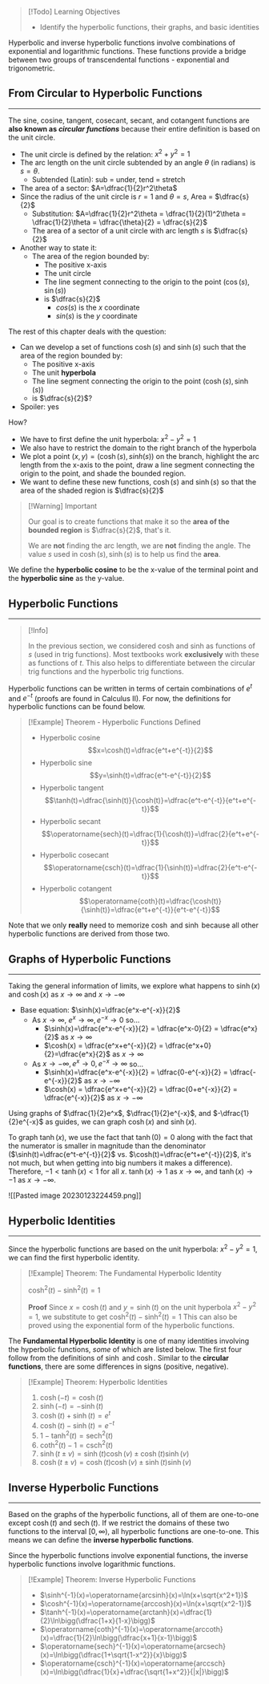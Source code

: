 >[!Todo] Learning Objectives
>
>- Identify the hyperbolic functions, their graphs, and basic identities

Hyperbolic and inverse hyperbolic functions involve combinations of exponential and logarithmic functions. These functions provide a bridge between two groups of transcendental functions - exponential and trigonometric.

## From Circular to Hyperbolic Functions
---

The sine, cosine, tangent, cosecant, secant, and cotangent functions are **also known as _circular functions_** because their entire definition is based on the unit circle.

- The unit circle is defined by the relation: $x^2 + y^2 = 1$
- The arc length on the unit circle subtended by an angle $\theta$ (in radians) is $s=\theta$.
	- Subtended (Latin): sub = under, tend = stretch
- The area of a sector: $A=\dfrac{1}{2}r^2\theta$
- Since the radius of the unit circle is $r=1$ and $\theta = s$, Area = $\dfrac{s}{2}$
	- Substitution: $A=\dfrac{1}{2}r^2\theta = \dfrac{1}{2}(1)^2\theta = \dfrac{1}{2}\theta = \dfrac{\theta}{2} = \dfrac{s}{2}$
	- The area of a sector of a unit circle with arc length $s$ is $\dfrac{s}{2}$
- Another way to state it:
	- The area of the region bounded by:
		- The positive x-axis
		- The unit circle
		- The line segment connecting to the origin to the point $(\cos(s), \sin(s))$
		- is $\dfrac{s}{2}$
			- $cos(s)$ is the $x$ coordinate
			- $sin(s)$ is the $y$ coordinate

The rest of this chapter deals with the question:
- Can we develop a set of functions $\cosh(s)$ and $\sinh(s)$ such that the area of the region bounded by:
	- The positive x-axis
	- The unit **hyperbola**
	- The line segment connecting the origin to the point $(\cosh(s), \sinh(s))$
	- is $\dfrac{s}{2}$?
- Spoiler: yes

How?

- We have to first define the unit hyperbola: $x^2 - y^2 = 1$
- We also have to restrict the domain to the right branch of the hyperbola
- We plot a point $(x,y)=(\cosh(s), sinh(s))$ on the branch, highlight the arc length from the x-axis to the point, draw a line segment connecting the origin to the point, and shade the bounded region.
- We want to define these new functions, $\cosh(s)$ and $\sinh(s)$ so that the area of the shaded region is $\dfrac{s}{2}$

>[!Warning] Important
>
>Our goal is to create functions that make it so the **area of the bounded region** is $\dfrac{s}{2}$, that's it.
>
>We are **not** finding the arc length, we are **not** finding the angle. The value $s$ used in $\cosh(s), \sinh(s)$ is to help us find the **area**.

We define the **hyperbolic cosine** to be the x-value of the terminal point and the **hyperbolic sine** as the y-value.

## Hyperbolic Functions
---

>[!Info]
>
>In the previous section, we considered cosh and sinh as functions of $s$ (used in trig functions). Most textbooks work **exclusively** with these as functions of $t$. This also helps to differentiate between the circular trig functions and the hyperbolic trig functions.

Hyperbolic functions can be written in terms of certain combinations of $e^t$ and $e^{-t}$ (proofs are found in Calculus II). For now, the definitions for hyperbolic functions can be found below.

>[!Example] Theorem - Hyperbolic Functions Defined
>
>- Hyperbolic cosine
>$$x=\cosh(t)=\dfrac{e^t+e^{-t}}{2}$$
>- Hyperbolic sine
>$$y=\sinh(t)=\dfrac{e^t-e^{-t}}{2}$$
>- Hyperbolic tangent
>$$\tanh(t)=\dfrac{\sinh(t)}{\cosh(t)}=\dfrac{e^t-e^{-t}}{e^t+e^{-t}}$$
>- Hyperbolic secant
>$$\operatorname{sech}(t)=\dfrac{1}{\cosh(t)}=\dfrac{2}{e^t+e^{-t}}$$
>- Hyperbolic cosecant
>$$\operatorname{csch}(t)=\dfrac{1}{\sinh(t)}=\dfrac{2}{e^t-e^{-t}}$$
>- Hyperbolic cotangent
>$$\operatorname{coth}(t)=\dfrac{\cosh(t)}{\sinh(t)}=\dfrac{e^t+e^{-t}}{e^t-e^{-t}}$$

Note that we only **really** need to memorize $\cosh$ and $\sinh$ because all other hyperbolic functions are derived from those two.

## Graphs of Hyperbolic Functions
---

Taking the general information of limits, we explore what happens to $\sinh(x)$ and $\cosh(x)$ as $x\to\infty$ and $x\to -\infty$

- Base equation: $\sinh(x)=\dfrac{e^x-e^{-x}}{2}$ 
	- As $x\to\infty$, $e^x\to\infty, e^{-x}\to0$ so...
		- $\sinh(x)=\dfrac{e^x-e^{-x}}{2} = \dfrac{e^x-0}{2} = \dfrac{e^x}{2}$ as $x\to\infty$
		- $\cosh(x) = \dfrac{e^x+e^{-x}}{2} = \dfrac{e^x+0}{2}=\dfrac{e^x}{2}$ as $x\to\infty$
	- As $x\to -\infty, e^x\to 0, e^{-x}\to\infty$ so...
		- $\sinh(x)=\dfrac{e^x-e^{-x}}{2} = \dfrac{0-e^{-x}}{2} = \dfrac{-e^{-x}}{2}$ as $x\to -\infty$
		- $\cosh(x) = \dfrac{e^x+e^{-x}}{2} = \dfrac{0+e^{-x}}{2} = \dfrac{e^{-x}}{2}$ as $x\to -\infty$

Using graphs of $\dfrac{1}{2}e^x$, $\dfrac{1}{2}e^{-x}$, and $-\dfrac{1}{2}e^{-x}$ as guides, we can graph $\cosh(x)$ and $\sinh(x)$.

To graph $\tanh(x)$, we use the fact that $\tanh(0)=0$ along with the fact that the numerator is smaller in magnitude than the denominator ($\sinh(t)=\dfrac{e^t-e^{-t}}{2}$ vs. $\cosh(t)=\dfrac{e^t+e^{-t}}{2}$, it's not much, but when getting into big numbers it makes a difference). Therefore, $-1<\tanh(x)<1$ for all $x$. $\tanh(x) \to 1$ as $x\to\infty$, and $\tanh(x) \to -1$ as $x\to -\infty$. 

![[Pasted image 20230123224459.png]]

## Hyperbolic Identities
---

Since the hyperbolic functions are based on the unit hyperbola: $x^2-y^2=1$, we can find the first hyperbolic identity.

>[!Example] Theorem: The Fundamental Hyperbolic Identity
>
>$\cosh^2(t)-\sinh^2(t)=1$
>
>**Proof**
>Since $x=\cosh(t)$ and $y=\sinh(t)$ on the unit hyperbola $x^2-y^2=1$, we substitute to get $\cosh^2(t)-\sinh^2(t)=1$
>This can also be proved using the exponential form of the hyperbolic functions.

The **Fundamental Hyperbolic Identity** is one of many identities involving the hyperbolic functions, _some_ of which are listed below. The first four follow from the definitions of $\sinh$ and $\cosh$. Similar to the **circular functions**, there are some differences in signs (positive, negative).

>[!Example] Theorem: Hyperbolic Identities
>
>1. $\cosh(-t)=\cosh(t)$
>2. $\sinh(-t)=-\sinh(t)$
>3. $\cosh(t) + \sinh(t) = e^t$
>4. $\cosh(t) - \sinh(t) = e^{-t}$
>5. $1-\tanh^2(t)=\operatorname{sech}^2(t)$
>6. $\coth^2(t)-1=\operatorname{csch}^2(t)$
>7. $\sinh(t \pm v) = \sinh(t)\cosh(v) \pm \cosh(t)\sinh(v)$
>8. $\cosh(t \pm v) = \cosh(t)\cosh(v) \pm \sinh(t)\sinh(v)$

## Inverse Hyperbolic Functions
---

Based on the graphs of the hyperbolic functions, all of them are one-to-one except $\cosh(t)$ and $\operatorname{sech}(t)$. If we restrict the domains of these two functions to the interval $[0, \infty)$, all hyperbolic functions are one-to-one. This means we can define the **inverse hyperbolic functions**.

Since the hyperbolic functions involve exponential functions, the inverse hyperbolic functions involve logarithmic functions.

>[!Example] Theorem: Inverse Hyperbolic Functions
>
>- $\sinh^{-1}(x)=\operatorname{arcsinh}(x)=\ln(x+\sqrt{x^2+1})$
>- $\cosh^{-1}(x)=\operatorname{arccosh}(x)=\ln(x+\sqrt{x^2-1})$
>- $\tanh^{-1}(x)=\operatorname{arctanh}(x)=\dfrac{1}{2}\ln\bigg(\dfrac{1+x}{1-x}\bigg)$
>- $\operatorname{coth}^{-1}(x)=\operatorname{arccoth}(x)=\dfrac{1}{2}\ln\bigg(\dfrac{x+1}{x-1}\bigg)$
>- $\operatorname{sech}^{-1}(x)=\operatorname{arcsech}(x)=\ln\bigg(\dfrac{1+\sqrt{1-x^2}}{x}\bigg)$
>- $\operatorname{csch}^{-1}(x)=\operatorname{arccsch}(x)=\ln\bigg(\dfrac{1}{x}+\dfrac{\sqrt{1+x^2}}{|x|}\bigg)$


